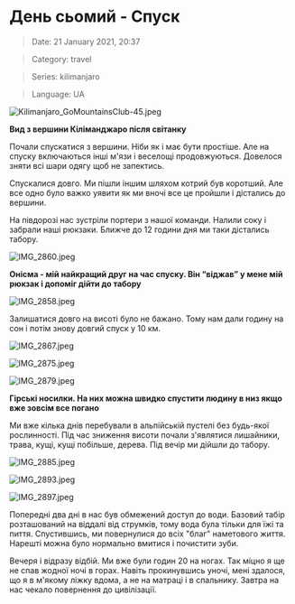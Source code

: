 # День сьомий - Спуск

> Date: 21 January 2021, 20:37

> Category: travel

> Series: kilimanjaro

> Language: UA

![Kilimanjaro_GoMountainsClub-45.jpeg](https://res.craft.do/user/full/b5a256f3-51ff-c8e5-10fe-9343b6a0451d/doc/4227607C-C8E1-46A2-BE99-779ECA33CFA4/58972267-FC88-444E-8E7E-0B0C32A48190_2/Kilimanjaro_GoMountainsClub-45.jpeg)

**Вид з вершини Кіліманджаро після світанку**

Почали спускатися з вершини. Ніби як і має бути простіше. Але на спуску включаються інші м'язи і веселощі продовжуються. Довелося зняти всі шари одягу щоб не запектись.

Спускалися довго. Ми пішли іншим шляхом котрий був коротший. Але все одно було важко уявити як ми вночі все це пройшли і дістались до вершини.

На півдорозі нас зустріли портери з нашої команди. Налили соку і забрали наші рюкзаки. Ближче до 12 години дня ми таки дістались табору.

![IMG_2860.jpeg](https://res.craft.do/user/full/b5a256f3-51ff-c8e5-10fe-9343b6a0451d/doc/4227607C-C8E1-46A2-BE99-779ECA33CFA4/24C8BFA6-E461-4A81-B950-F6CEDCC7BC49_2/IMG_2860.jpeg)

**Онісма - мій найкращий друг на час спуску. Він “віджав” у мене мій рюкзак і допоміг дійти до табору**

![IMG_2858.jpeg](https://res.craft.do/user/full/b5a256f3-51ff-c8e5-10fe-9343b6a0451d/doc/4227607C-C8E1-46A2-BE99-779ECA33CFA4/03370F2C-B9DC-43E6-A165-B54A6DCF7723_2/IMG_2858.jpeg)

Залишатися довго на висоті було не бажано. Тому нам дали годину на сон і потім знову довгий спуск у 10 км.

![IMG_2867.jpeg](https://res.craft.do/user/full/b5a256f3-51ff-c8e5-10fe-9343b6a0451d/doc/4227607C-C8E1-46A2-BE99-779ECA33CFA4/77EDFA42-F69E-4945-A0FB-D702D72F3ABD_2/IMG_2867.jpeg)

![IMG_2875.jpeg](https://res.craft.do/user/full/b5a256f3-51ff-c8e5-10fe-9343b6a0451d/doc/4227607C-C8E1-46A2-BE99-779ECA33CFA4/F9400992-522F-45E0-901E-142845F7DCD4_2/IMG_2875.jpeg)

![IMG_2879.jpeg](https://res.craft.do/user/full/b5a256f3-51ff-c8e5-10fe-9343b6a0451d/doc/4227607C-C8E1-46A2-BE99-779ECA33CFA4/78FA4A4A-9C29-4C83-99EB-09638BA67FF4_2/IMG_2879.jpeg)

**Гірські носилки. На них можна швидко спустити людину в низ якщо вже зовсім все погано**

Ми вже кілька днів перебували в альпійській пустелі без будь-якої рослинності. Під час зниження висоти почали з'являтися лишайники, трава, кущі, кущі побільше, дерева. Під вечір ми дійшли до табору.

![IMG_2885.jpeg](https://res.craft.do/user/full/b5a256f3-51ff-c8e5-10fe-9343b6a0451d/doc/4227607C-C8E1-46A2-BE99-779ECA33CFA4/9057D18F-E2E6-4C05-8F8B-A6B9FF5BDC33_2/IMG_2885.jpeg)

![IMG_2893.jpeg](https://res.craft.do/user/full/b5a256f3-51ff-c8e5-10fe-9343b6a0451d/doc/4227607C-C8E1-46A2-BE99-779ECA33CFA4/7E2B85BE-EA23-4728-8AA4-A152BAB3568C_2/IMG_2893.jpeg)

![IMG_2897.jpeg](https://res.craft.do/user/full/b5a256f3-51ff-c8e5-10fe-9343b6a0451d/doc/4227607C-C8E1-46A2-BE99-779ECA33CFA4/CEE43A03-7908-4758-BECD-FB1E3AA23C4C_2/IMG_2897.jpeg)

Попередні два дні в нас був обмежений доступ до води. Базовий табір розташований на віддалі від струмків, тому вода була тільки для їжі та пиття. Спустившись, ми повернулися до всіх "благ" наметового життя. Нарешті можна було нормально вмитися і почистити зуби.

Вечеря і відразу відбій. Ми вже були годин 20 на ногах. Так міцно я ще не спав жодної ночі в горах. Навіть прокинувшись уночі, мені здалося, що я в м'якому ліжку вдома, а не на матраці і в спальнику. Завтра на нас чекало повернення до цивілізації.

